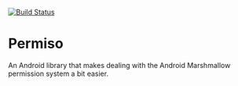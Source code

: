 [![Build Status](https://travis-ci.org/greysonp/permiso.svg?branch=master)](https://travis-ci.org/greysonp/permiso)
# Permiso
An Android library that makes dealing with the Android Marshmallow permission system a bit easier.
